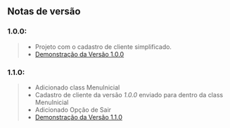 ## Notas de versão

### **1.0.0**:
> - Projeto com o cadastro de cliente simplificado.
> - [Demonstração da Versão 1.0.0](https://drive.google.com/file/d/1p6kFwsWTDmtFIXkBAmxeerPapEh2VGDR/view?usp=sharing "Demonstração de como o sistema está sendo executado na versão (1.0.0).")

### **1.1.0**:
> - Adicionado class MenuInicial
> - Cadastro de cliente da versão _1.0.0_ enviado para dentro da class MenuInicial
> - Adicionado Opção de Sair
> - [Demonstração da Versão 1.1.0](https://drive.google.com/file/d/1TBhGc5zXveLf9mNzZmUOKF1-1kgw6uxC/view?usp=sharing "Demonstração de como o sistema está sendo executado na versão (1.1.0).")
